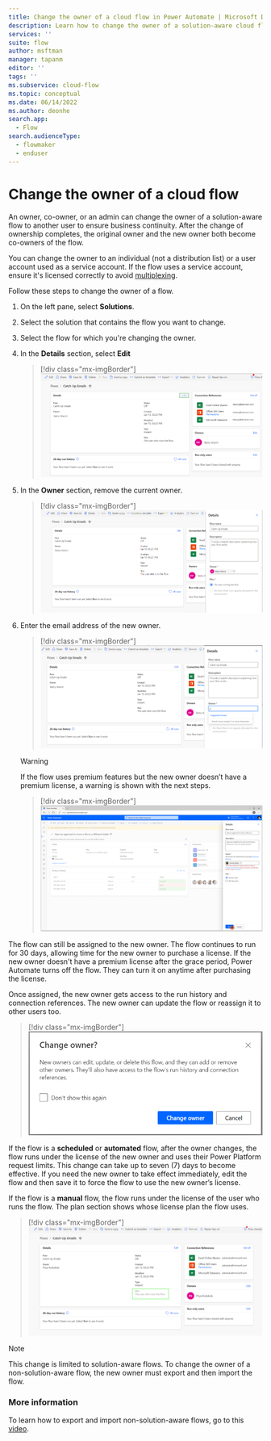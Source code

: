 ```yaml
---
title: Change the owner of a cloud flow in Power Automate | Microsoft Docs
description: Learn how to change the owner of a solution-aware cloud flow in Power Automate.
services: ''
suite: flow
author: msftman
manager: tapanm
editor: ''
tags: ''
ms.subservice: cloud-flow
ms.topic: conceptual
ms.date: 06/14/2022
ms.author: deonhe
search.app: 
  - Flow
search.audienceType: 
  - flowmaker
  - enduser
---
```


# Change the owner of a cloud flow

An owner, co-owner, or an admin can change the owner of a solution-aware flow to another user to ensure business continuity. After the change of ownership completes, the original owner and the new owner both become co-owners of the flow.

You can change the owner to an individual (not a distribution list) or a user account used as a service account. If the flow uses a service account, ensure it's licensed correctly to avoid [multiplexing](/power-platform/admin/power-automate-licensing/faqs#multiplexing).

Follow these steps to change the owner of a flow.

1. On the left pane, select **Solutions**.

1. Select the solution that contains the flow you want to change.

1. Select the flow for which you're changing the owner.

1. In the **Details** section, select **Edit** 

    >[!div class="mx-imgBorder"]
    >![Screenshot showing where the edit button is located in the details section.](media/change-cloud-flow-owner/04084e3f1600f61f723714a54329c54f.png "Edit button on the Details section")

1. In the **Owner** section, remove the current owner.

    >[!div class="mx-imgBorder"]
    >![Screenshot showing the owner section.](media/change-cloud-flow-owner/d8a0028209878ca39c8ab6932a138a3d.png "Owner section")

1. Enter the email address of the new owner.

    >[!div class="mx-imgBorder"]
    >![Screenshot showing where to enter the owner email address.](media/change-cloud-flow-owner/eab1c2f164b2df4c5904e02d77f19814.png "Owner's email address")

   >[!WARNING]
   >If the flow uses premium features but the new owner doesn’t have a premium license, a warning is shown with the next steps.

    >[!div class="mx-imgBorder"]
    >![Screenshot that shows a warning about incorrect license.](media/change-cloud-flow-owner/667f46314ac1b6d6255c0a502589b723.png "Incorrect license warning")

The flow can still be assigned to the new owner. The flow continues to run for 30 days, allowing time for the new owner to purchase a license. If the new owner doesn't have a premium license after the grace period, Power Automate turns off the flow. They can turn it on anytime after purchasing the license. 

Once assigned, the new owner gets access to the run history and connection references. The new owner can update the flow or reassign it to other users too.

>[!div class="mx-imgBorder"]
>![Screenshot that shows confirmation for the owner change.](media/change-cloud-flow-owner/e5cc876b0834b6d166215a8e8941f169.png "Change owner confirmation message")

If the flow is a **scheduled** or **automated** flow, after the owner changes, the flow runs under the license of the new owner and uses their Power Platform request limits. This change can take up to seven (7) days to become effective. If you need the new owner to take effect immediately, edit the flow and then save it to force the flow to use the new owner’s license.

If the flow is a **manual** flow, the flow runs under the license of the user who runs the flow. The plan section shows whose license plan the flow uses.

>[!div class="mx-imgBorder"]
>![A screenshot that shows the license plan being used.](media/change-cloud-flow-owner/bc757289d2a3f7e6da27acf3d527cc90.png "Plan section showing the license plan being used")

>[!NOTE]
>This change is limited to solution-aware flows. To change the owner of a non-solution-aware flow, the new owner must export and then import the flow.

### More information

To learn how to export and import non-solution-aware flows, go to this [video](https://www.youtube.com/watch?v=K7_xWJvEPUc).


